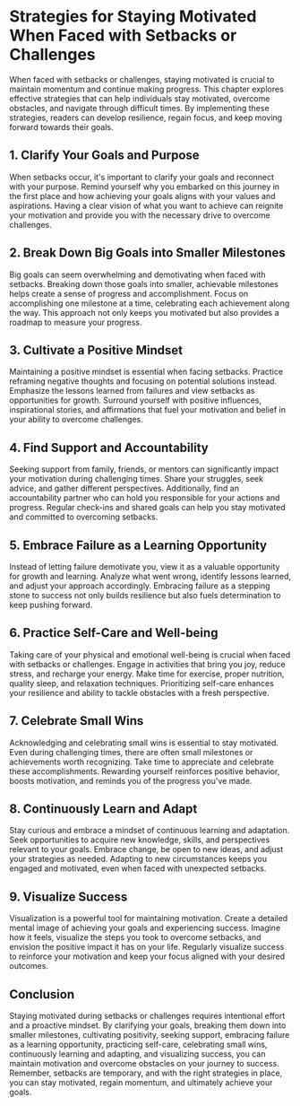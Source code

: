 Strategies for Staying Motivated When Faced with Setbacks or Challenges
==================================================================================

When faced with setbacks or challenges, staying motivated is crucial to maintain momentum and continue making progress. This chapter explores effective strategies that can help individuals stay motivated, overcome obstacles, and navigate through difficult times. By implementing these strategies, readers can develop resilience, regain focus, and keep moving forward towards their goals.

**1. Clarify Your Goals and Purpose**
-------------------------------------

When setbacks occur, it's important to clarify your goals and reconnect with your purpose. Remind yourself why you embarked on this journey in the first place and how achieving your goals aligns with your values and aspirations. Having a clear vision of what you want to achieve can reignite your motivation and provide you with the necessary drive to overcome challenges.

**2. Break Down Big Goals into Smaller Milestones**
---------------------------------------------------

Big goals can seem overwhelming and demotivating when faced with setbacks. Breaking down those goals into smaller, achievable milestones helps create a sense of progress and accomplishment. Focus on accomplishing one milestone at a time, celebrating each achievement along the way. This approach not only keeps you motivated but also provides a roadmap to measure your progress.

**3. Cultivate a Positive Mindset**
-----------------------------------

Maintaining a positive mindset is essential when facing setbacks. Practice reframing negative thoughts and focusing on potential solutions instead. Emphasize the lessons learned from failures and view setbacks as opportunities for growth. Surround yourself with positive influences, inspirational stories, and affirmations that fuel your motivation and belief in your ability to overcome challenges.

**4. Find Support and Accountability**
--------------------------------------

Seeking support from family, friends, or mentors can significantly impact your motivation during challenging times. Share your struggles, seek advice, and gather different perspectives. Additionally, find an accountability partner who can hold you responsible for your actions and progress. Regular check-ins and shared goals can help you stay motivated and committed to overcoming setbacks.

**5. Embrace Failure as a Learning Opportunity**
------------------------------------------------

Instead of letting failure demotivate you, view it as a valuable opportunity for growth and learning. Analyze what went wrong, identify lessons learned, and adjust your approach accordingly. Embracing failure as a stepping stone to success not only builds resilience but also fuels determination to keep pushing forward.

**6. Practice Self-Care and Well-being**
----------------------------------------

Taking care of your physical and emotional well-being is crucial when faced with setbacks or challenges. Engage in activities that bring you joy, reduce stress, and recharge your energy. Make time for exercise, proper nutrition, quality sleep, and relaxation techniques. Prioritizing self-care enhances your resilience and ability to tackle obstacles with a fresh perspective.

**7. Celebrate Small Wins**
---------------------------

Acknowledging and celebrating small wins is essential to stay motivated. Even during challenging times, there are often small milestones or achievements worth recognizing. Take time to appreciate and celebrate these accomplishments. Rewarding yourself reinforces positive behavior, boosts motivation, and reminds you of the progress you've made.

**8. Continuously Learn and Adapt**
-----------------------------------

Stay curious and embrace a mindset of continuous learning and adaptation. Seek opportunities to acquire new knowledge, skills, and perspectives relevant to your goals. Embrace change, be open to new ideas, and adjust your strategies as needed. Adapting to new circumstances keeps you engaged and motivated, even when faced with unexpected setbacks.

**9. Visualize Success**
------------------------

Visualization is a powerful tool for maintaining motivation. Create a detailed mental image of achieving your goals and experiencing success. Imagine how it feels, visualize the steps you took to overcome setbacks, and envision the positive impact it has on your life. Regularly visualize success to reinforce your motivation and keep your focus aligned with your desired outcomes.

**Conclusion**
--------------

Staying motivated during setbacks or challenges requires intentional effort and a proactive mindset. By clarifying your goals, breaking them down into smaller milestones, cultivating positivity, seeking support, embracing failure as a learning opportunity, practicing self-care, celebrating small wins, continuously learning and adapting, and visualizing success, you can maintain motivation and overcome obstacles on your journey to success. Remember, setbacks are temporary, and with the right strategies in place, you can stay motivated, regain momentum, and ultimately achieve your goals.

